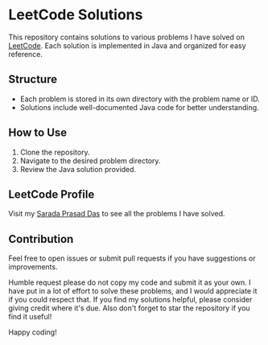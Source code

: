 # LeetCode Solutions

This repository contains solutions to various problems I have solved on [LeetCode](https://leetcode.com/u/SaradaPrasadDas/). Each solution is implemented in Java and organized for easy reference.

## Structure

- Each problem is stored in its own directory with the problem name or ID.
- Solutions include well-documented Java code for better understanding.

## How to Use

1. Clone the repository.
2. Navigate to the desired problem directory.
3. Review the Java solution provided.

## LeetCode Profile

Visit my [Sarada Prasad Das](https://leetcode.com/u/SaradaPrasadDas/) to see all the problems I have solved.

## Contribution

Feel free to open issues or submit pull requests if you have suggestions or improvements.

Humble request please do not copy my code and submit it as your own. I have put in a lot of effort to solve these problems, and I would appreciate it if you could respect that.
If you find my solutions helpful, please consider giving credit where it's due.
Also don't forget to star the repository if you find it useful!

Happy coding!